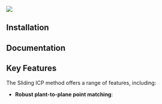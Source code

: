 ![](./.images/teaser.png)
## Installation

## Documentation


## Key Features

The Sliding ICP method offers a range of features, including:

- __Robust plant-to-plane point matching__:

